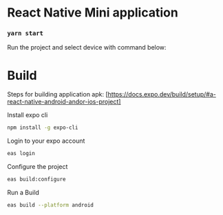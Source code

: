 
# React Native Mini application


### `yarn start`

Run the project and select device with command below:


# Build

Steps for building application apk: [https://docs.expo.dev/build/setup/#a-react-native-android-andor-ios-project]

Install expo cli  

```bash
npm install -g expo-cli
```

Login to your expo account 

```bash
eas login
```

Configure the project

```bash
eas build:configure
```

Run a Build

```bash
eas build --platform android
```
    




